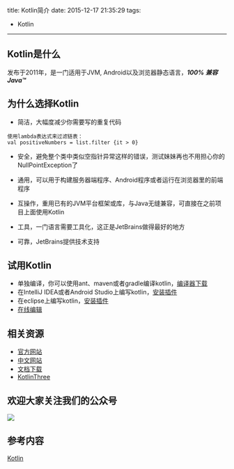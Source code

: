 title: Kotlin简介
date: 2015-12-17 21:35:29
tags: 
- Kotlin
---

## Kotlin是什么

发布于2011年，是一门适用于JVM, Android以及浏览器静态语言，***100% 兼容Java™***

## 为什么选择Kotlin

* 简洁，大幅度减少你需要写的重复代码

```
使用lambda表达式来过滤链表：
val positiveNumbers = list.filter {it > 0}
```

* 安全，避免整个类中类似空指针异常这样的错误，测试妹妹再也不用担心你的NullPointException了

* 通用，可以用于构建服务器端程序、Android程序或者运行在浏览器里的前端程序

* 互操作，重用已有的JVM平台框架或库，与Java无缝兼容，可直接在之前项目上面使用Kotlin

* 工具，一门语言需要工具化，这正是JetBrains做得最好的地方

* 可靠，JetBrains提供技术支持

<!--more-->

## 试用Kotlin

* 单独编译，你可以使用ant、maven或者gradle编译kotlin，[编译器下载](https://kotlinlang.org/docs/tutorials/command-line.html)
* 在IntelliJ IDEA或者Android Studio上编写kotlin，[安装插件](https://kotlinlang.org/docs/tutorials/getting-started.html)
* 在eclipse上编写kotlin，[安装插件](https://kotlinlang.org/docs/tutorials/getting-started-eclipse.html)
* [在线编辑](http://try.kotlinlang.org/)

## 相关资源
* [官方网站](https://kotlinlang.org/)
* [中文网站](http://kotlinlang.cn/)
* [文档下载](https://kotlinlang.org/docs/kotlin-docs.pdf)
* [KotlinThree](https://kotlinthree.github.io/)


## 欢迎大家关注我们的公众号

![](http://7xpox6.com1.z0.glb.clouddn.com/qrcode_for_gh_b2ad0581a6c4_430.jpg?imageView2/2/w/320) 

## 参考内容

[Kotlin](http://kotlinlang.cn/)
